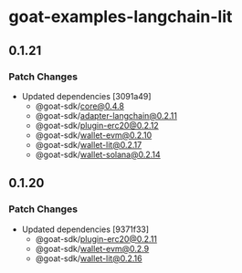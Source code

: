 # goat-examples-langchain-lit

## 0.1.21

### Patch Changes

- Updated dependencies [3091a49]
  - @goat-sdk/core@0.4.8
  - @goat-sdk/adapter-langchain@0.2.11
  - @goat-sdk/plugin-erc20@0.2.12
  - @goat-sdk/wallet-evm@0.2.10
  - @goat-sdk/wallet-lit@0.2.17
  - @goat-sdk/wallet-solana@0.2.14

## 0.1.20

### Patch Changes

- Updated dependencies [9371f33]
  - @goat-sdk/plugin-erc20@0.2.11
  - @goat-sdk/wallet-evm@0.2.9
  - @goat-sdk/wallet-lit@0.2.16
